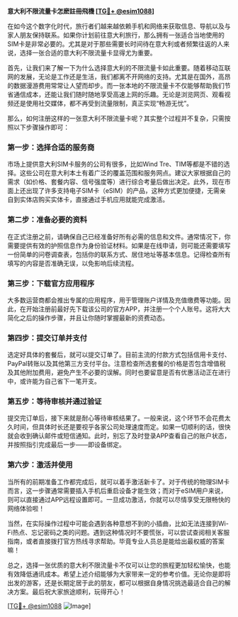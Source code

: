 **意大利不限流量卡怎麽註冊飛機 [[TG💪+ @esim1088](https://t.me/s/esim1088)]**

在如今这个数字化时代，旅行者们越来越依赖手机和网络来获取信息、导航以及与家人朋友保持联系。如果你计划前往意大利旅行，那么拥有一张适合当地使用的SIM卡是非常必要的。尤其是对于那些需要长时间待在意大利或者频繁往返的人来说，选择一张合适的意大利不限流量卡显得尤为重要。

首先，让我们来了解一下为什么选择意大利的不限流量卡如此重要。随着移动互联网的发展，无论是工作还是生活，我们都离不开网络的支持。尤其是在国外，高昂的数据漫游费用常常让人望而却步。而一张本地的不限流量卡不仅能够帮助我们节省通信成本，还能让我们随时随地享受高速上网的乐趣。无论是浏览网页、观看视频还是使用社交媒体，都不再受到流量限制，真正实现“畅游无忧”。

那么，如何注册这样的一张意大利不限流量卡呢？其实整个过程并不复杂，只需按照以下步骤操作即可：

### **第一步：选择合适的服务商**
市场上提供意大利SIM卡服务的公司有很多，比如Wind Tre、TIM等都是不错的选择。这些公司在意大利本土有着广泛的覆盖范围和服务网点。建议大家根据自己的需求（如价格、套餐内容、信号强度等）进行综合考量后做出决定。此外，现在市面上还出现了许多支持电子SIM卡（eSIM）的产品，这种方式更加便捷，无需亲自到实体店购买实体卡，直接通过手机应用就能完成激活。

### **第二步：准备必要的资料**
在正式注册之前，请确保自己已经准备好所有必需的信息和文件。通常情况下，你需要提供有效的护照信息作为身份验证材料。如果是在线申请，则可能还需要填写一份简单的问卷调查表，包括你的联系方式、居住地址等基本信息。记得检查所有填写的内容是否准确无误，以免影响后续流程。

### **第三步：下载官方应用程序**
大多数运营商都会推出专属的应用程序，用于管理账户详情及充值缴费等功能。因此，在开始注册前最好先下载该公司的官方APP，并注册一个个人账号。这将大大简化之后的操作步骤，并且让你随时掌握最新的资费动态。

### **第四步：提交订单并支付**
选定好具体的套餐后，就可以提交订单了。目前主流的付款方式包括信用卡支付、PayPal转账以及其他第三方支付平台。注意检查所选套餐的价格是否包含增值税及其他附加费用，避免产生不必要的误解。同时也要留意是否有优惠活动正在进行中，或许能为自己省下一笔开支。

### **第五步：等待审核并通过验证**
提交完订单后，接下来就是耐心等待审核结果了。一般来说，这个环节不会花费太久时间，但具体时长还是要视乎各家公司处理速度而定。如果一切顺利的话，很快就会收到确认邮件或短信通知。此时，别忘了及时登录APP查看自己的账户状态，并按照指引完成最后一步——即设备绑定。

### **第六步：激活并使用**
当所有的前期准备工作都完成后，就可以着手激活新卡了。对于传统的物理SIM卡而言，这一步骤通常需要插入手机后重启设备才能生效；而对于eSIM用户来说，则可以直接通过APP远程设置即可。一旦成功激活，你就可以尽情享受无限畅快的网络体验啦！

当然，在实际操作过程中可能会遇到各种意想不到的小插曲，比如无法连接到Wi-Fi热点、忘记密码之类的问题。遇到这种情况时不要慌张，可以尝试查阅相关客服指南，或者直接拨打官方热线寻求帮助。毕竟专业人员总是能给出最权威的答案嘛！

总之，选择一张优质的意大利不限流量卡不仅可以让您的旅程更加轻松愉快，也能有效降低通讯成本。希望上述介绍能够为大家带来一定的参考价值。无论你是即将出发的游客，还是长期定居于此的朋友，都可以根据自身情况挑选最适合自己的解决方案。最后祝大家旅途顺利，玩得开心！

[[TG💪+ @esim1088](https://t.me/s/esim1088) ![Image](https://i.postimg.cc/4NQfJmqS/Snipaste-2025-05-13-00-14-12.png)]